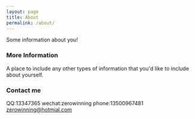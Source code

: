 ```yaml
---
layout: page
title: About
permalink: /about/
---
```


Some information about you!

### More Information

A place to include any other types of information that you'd like to include about yourself.

### Contact me
QQ:13347365
wechat:zerowinning
phone:13500967481
[zerowinning@hotmial.com](mailto:zerowinning@hotmail.com)
